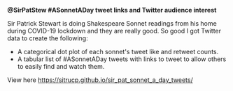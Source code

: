 **@SirPatStew #ASonnetADay tweet links and Twitter audience interest**

Sir Patrick Stewart is doing Shakespeare Sonnet readings from his home during COVID-19 lockdown and they are really good. So good I got Twitter data to create the following:

* A categorical dot plot of each sonnet's tweet like and retweet counts.
* A tabular list of #ASonnetADay tweets with links to tweet to allow others to easily find and watch them.

View here <a href="https://sitrucp.github.io/sir_pat_sonnet_a_day_tweets/" target="blank">https://sitrucp.github.io/sir_pat_sonnet_a_day_tweets/</a>


